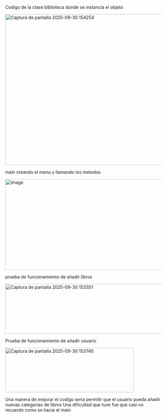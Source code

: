 Codigo de la clase biblioteca donde se instancia el objeto

<img width="1372" height="484" alt="Captura de pantalla 2025-09-30 154254" src="https://github.com/user-attachments/assets/70a27364-a598-47e4-b6ed-9d330da863e4" />


main creando el menu y llamando los metodos

<img width="511" height="291" alt="image" src="https://github.com/user-attachments/assets/52ed6725-7ab7-4b51-b481-3f837aac2799" />


prueba de funcionamiento de añadir libros

<img width="1082" height="160" alt="Captura de pantalla 2025-09-30 153351" src="https://github.com/user-attachments/assets/1b0867e5-ab2d-41da-902a-fc5d990c54c3" />


Prueba de funcionamiento de añadir usuario

<img width="413" height="143" alt="Captura de pantalla 2025-09-30 153740" src="https://github.com/user-attachments/assets/57e8c23b-8449-41b7-a46b-29c9ea44db3c" />


Una manera de mejorar el codigo seria permitir que el usuario pueda añadir nuevas categorias de libros
Una dificultad que tuve fue que casi no recuerdo como se hacia el main
